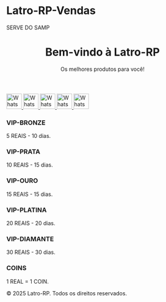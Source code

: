 # Latro-RP-Vendas
SERVE DO SAMP
<html lang="pt-BR">
<head>
    <meta charset="UTF-8">
    <meta name="viewport" content="width=device-width, initial-scale=1.0">
</head>
<body>
    <header>
        <h1>Bem-vindo à Latro-RP</h1>
        <p>Os melhores produtos para você!</p>
    </header>
    <nav>
<a class="whatsapp-link" href="https://wa.me/553298410290" target="_blank" title="Fale com Ruddy pelo WhatsApp">
  <img src="https://upload.wikimedia.org/wikipedia/commons/6/6b/WhatsApp.svg" alt="WhatsApp" style="width: 40px; height: 40px;">
</a>
<a class="whatsapp-link" href="https://wa.me/5521966954830" target="_blank" title="Fale com Latro pelo WhatsApp">
  <img src="https://upload.wikimedia.org/wikipedia/commons/6/6b/WhatsApp.svg" alt="WhatsApp" style="width: 40px; height: 40px;">
</a>
<a class="whatsapp-link" href="https://wa.me/557591248151" target="_blank" title="Fale com Kauan pelo WhatsApp">
  <img src="https://upload.wikimedia.org/wikipedia/commons/6/6b/WhatsApp.svg" alt="WhatsApp" style="width: 40px; height: 40px;">
</a>
<a class="whatsapp-link" href="https://wa.me/5521998048445" target="_blank" title="Fale com Nicolas pelo WhatsApp">
  <img src="https://upload.wikimedia.org/wikipedia/commons/6/6b/WhatsApp.svg" alt="WhatsApp" style="width: 40px; height: 40px;">
</a>
<a class="whatsapp-link" href="https://wa.me/557199479706" target="_blank" title="Fale com Ycaro pelo WhatsApp">
  <img src="https://upload.wikimedia.org/wikipedia/commons/6/6b/WhatsApp.svg" alt="WhatsApp" style="width: 40px; height: 40px;">
</a>
    </nav>
    <div class="container" id="produtos">
        <div class="product">
            <h3>VIP-BRONZE</h3>
            <p>5 REAIS - 10 dias.</p>
        </div>
        <div class="product">
            <h3>VIP-PRATA</h3>
            <p>10 REAIS - 15 dias.</p>
        </div>
        <div class="product">
            <h3>VIP-OURO</h3>
            <p>15 REAIS - 15 dias.</p>
        </div>
         <div class="product">
            <h3>VIP-PLATINA</h3>
            <p>20 REAIS - 20 dias.</p>
        </div>
         <div class="product">
            <h3>VIP-DIAMANTE</h3>
            <p>30 REAIS - 30 dias.</p>
        </div>
        <div class="product">
            <h3>COINS</h3>
            <p>1 REAL = 1 COIN.</p>
        </div>
    </div>
    <footer>
        <p>&copy; 2025 Latro-RP. Todos os direitos reservados.</p>
    </footer>
</body>
</html>
